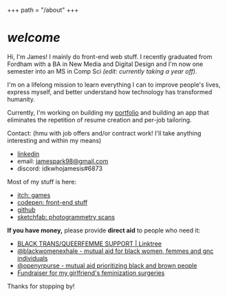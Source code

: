 +++
path = "/about"
+++
# *welcome*
Hi, I'm James! I mainly do front-end web stuff. I recently graduated from Fordham with a BA in New Media and Digital Design and I'm now one semester into an MS in Comp Sci *(edit: currently taking a year off)*. 

I'm on a lifelong mission to learn everything I can to improve people's lives, express myself, and better understand how technology has transformed humanity. 

Currently, I'm working on building my [portfolio](/portfolio/) and building an app that eliminates the repetition of resume creation and per-job tailoring.

Contact: (hmu with job offers and/or contract work! I'll take anything interesting and within my means)
- [linkedin](https://www.linkedin.com/in/idkwhojamesis/)  
- email: jamespark98@gmail.com
- discord: idkwhojamesis#6873

Most of my stuff is here:
- [itch: games](https://idkwhojamesis.itch.io/)
- [codepen: front-end stuff](https://codepen.io/idkwhojamesis) 
- [github](https://github.com/idkwhojamesis)   
- [sketchfab: photogrammetry scans](https://sketchfab.com/idkwhojamesis)

**If you have money,** please provide **direct aid** to people who need it:
-  [BLACK TRANS/QUEERFEMME SUPPORT | Linktree](https://linktr.ee/btqflist/)
- [@blackwomenexhale - mutual aid for black women, femmes and gnc individuals](https://www.instagram.com/blackwomenexhale/)
- [@openyrpurse - mutual aid prioritizing black and brown people](https://www.instagram.com/openyrpurse/)
- [Fundraiser for my girlfriend's feminization surgeries](https://www.gofundme.com/f/sofies-feminization-surgeries)

Thanks for stopping by!